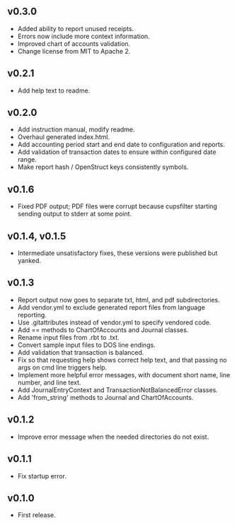 ## v0.3.0

* Added ability to report unused receipts.
* Errors now include more context information.
* Improved chart of accounts validation.
* Change license from MIT to Apache 2.


## v0.2.1

* Add help text to readme.


## v0.2.0

* Add instruction manual, modify readme.
* Overhaul generated index.html.
* Add accounting period start and end date to configuration and reports.
* Add validation of transaction dates to ensure within configured date range.
* Make report hash / OpenStruct keys consistently symbols.

## v0.1.6

* Fixed PDF output; PDF files were corrupt because cupsfilter starting sending
output to stderr at some point.


## v0.1.4, v0.1.5

* Intermediate unsatisfactory fixes, these versions were published but yanked. 


## v0.1.3

* Report output now goes to separate txt, html, and pdf subdirectories.
* Add vendor.yml to exclude generated report files from language reporting.
* Use .gitattributes instead of vendor.yml to specify vendored code.
* Add == methods to ChartOfAccounts and Journal classes.
* Rename input files from .rbt to .txt.
* Convert sample input files to DOS line endings.
* Add validation that transaction is balanced.
* Fix so that requesting help shows correct help text, and that passing no args on cmd line triggers help.
* Implement more helpful error messages, with document short name, line number, and line text.
* Add JournalEntryContext and TransactionNotBalancedError classes.
* Add 'from_string' methods to Journal and ChartOfAccounts.


## v0.1.2

* Improve error message when the needed directories do not exist. 


## v0.1.1

* Fix startup error.


## v0.1.0

* First release.

